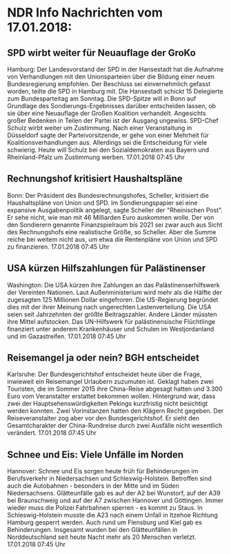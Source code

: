 # NDR Info Nachrichten vom 17.01.2018:


## SPD wirbt weiter für Neuauflage der GroKo
Hamburg: Der Landesvorstand der SPD in der Hansestadt hat die Aufnahme von Verhandlungen mit den Unionsparteien über die Bildung einer neuen Bundesregierung empfohlen. Der Beschluss sei einvernehmlich gefasst worden, teilte die SPD in Hamburg mit. Die Hansestadt schickt 15 Delegierte zum Bundesparteitag am Sonntag. Die SPD-Spitze will in Bonn auf Grundlage des Sondierungs-Ergebnisses darüber entscheiden lassen, ob sie über eine Neuauflage der Großen Koalition verhandelt. Angesichts großer Bedenken in Teilen der Partei ist der Ausgang ungewiss. SPD-Chef Schulz wirbt weiter um Zustimmung. Nach einer Veranstaltung in Düsseldorf sagte der Parteivorsitzende, er gehe von einer Mehrheit für Koalitionsverhandlungen aus. Allerdings sei die Entscheidung für viele schwierig. Heute will Schulz bei den Sozialdemokraten aus Bayern und Rheinland-Pfalz um Zustimmung werben. 17.01.2018 07:45 Uhr 

## Rechnungshof kritisiert Haushaltspläne
Bonn: Der Präsident des Bundesrechnungshofes, Scheller, kritisiert die Haushaltspläne von Union und SPD. Im Sondierungspapier sei eine expansive Ausgabenpolitik angelegt, sagte Scheller der "Rheinischen Post". Er sehe nicht, wie man mit 46 Milliarden Euro auskommen wolle. Der von den Sondierern genannte Finanzspielraum bis 2021 sei zwar auch aus Sicht des Rechnungshofs eine realistische Größe, so Scheller. Aber die Summe reiche bei weitem nicht aus, um etwa die Rentenpläne von Union und SPD zu finanzieren. 17.01.2018 07:45 Uhr 

## USA kürzen Hilfszahlungen für Palästinenser
Washington: 	Die USA kürzen ihre Zahlungen an das Palästinenserhilfswerk der Vereinten Nationen. Laut Außenministerium wird mehr als die Hälfte der zugesagten 125 Millionen Dollar eingefroren. Die US-Regierung begründet dies mit der ihrer Meinung nach ungerechten Lastenverteilung. Die USA seien seit Jahrzehnten der größte Beitragszahler. Andere Länder müssten ihre Mittel aufstocken. Das UN-Hilfswerk für palästinensische Flüchtlinge finanziert unter anderem Krankenhäuser und Schulen im Westjordanland und im Gazastreifen. 17.01.2018 07:45 Uhr 

## Reisemangel ja oder nein? BGH entscheidet
Karlsruhe: Der Bundesgerichtshof entscheidet heute über die Frage, inwieweit ein Reisemangel Urlaubern zuzumuten ist. Geklagt haben zwei Touristen, die im Sommer 2015 ihre China-Reise abgesagt hatten und 3.300 Euro vom Veranstalter erstattet bekommen wollen. Hintergrund war, dass zwei der Hauptsehenswürdigkeiten Pekings kurzfristig nicht besichtigt werden konnten. Zwei Vorinstanzen hatten den Klägern Recht gegeben. Der Reiseveranstalter zog aber vor den Bundesgerichtshof. Er sieht den Gesamtcharakter der China-Rundreise durch zwei Ausfälle nicht wesentlich verändert. 17.01.2018 07:45 Uhr 

## Schnee und Eis: Viele Unfälle im Norden
Hannover:	Schnee und Eis sorgen heute früh für Behinderungen im Berufsverkehr in Niedersachsen und Schleswig-Holstein. Betroffen sind auch die Autobahnen - besonders in der Mitte und im Süden Niedersachsens. Glätteunfälle gab es auf der A2 bei Wunstorf, auf der A39 bei Braunschweig und auf der A7 zwischen Hannover und Göttingen. Immer wieder muss die Polizei Fahrbahnen sperren - es kommt zu Staus. In Schleswig-Holstein musste die A23 nach einem Unfall in Itzehoe Richtung Hamburg gesperrt werden. Auch rund um Flensburg und Kiel gab es Behinderungen. Insgesamt wurden bei den Glätteunfällen in Norddeutschland seit heute Nacht mehr als 20 Menschen verletzt. 17.01.2018 07:45 Uhr 
